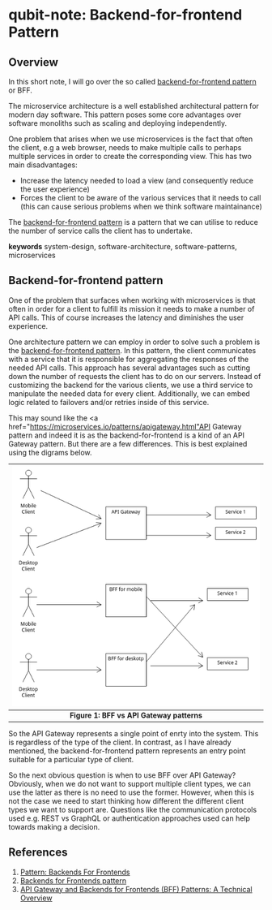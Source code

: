 # qubit-note: Backend-for-frontend Pattern

## Overview

In this short note, I will go over the so called <a href="https://learn.microsoft.com/en-us/azure/architecture/patterns/backends-for-frontends">backend-for-frontend pattern</a> or BFF.

The microservice architecture  is a well established architectural pattern for modern day software. 
This pattern poses some core advantages over  software monoliths such as scaling and deploying independently.

One problem that arises when we use microservices is the fact that often the client, e.g a web browser, needs to make 
multiple calls to perhaps multiple services in order to create the corresponding view. This has
two main disadvantages:

- Increase the latency needed to load a view (and consequently reduce the user experience)
- Forces the client to be aware of the various services that it needs to call (this can cause serious problems when we think software maintainance)

The <a href="https://learn.microsoft.com/en-us/azure/architecture/patterns/backends-for-frontends">backend-for-frontend pattern</a> 
is a pattern that we can utilise to reduce the number of service calls the client has to undertake.


**keywords** system-design, software-architecture, software-patterns, microservices

## Backend-for-frontend pattern

One of the problem that surfaces when working with microservices is that often in order for a client to fulfill its mission it needs
to make a number of API calls. This of course increases the latency and diminishes the user experience. 

One architecture pattern we can employ in order to solve such a problem is the <a href="https://learn.microsoft.com/en-us/azure/architecture/patterns/backends-for-frontends">backend-for-frontend pattern</a>. In this pattern, the client communicates with a service that it is responsible for aggregating the responses of the needed API calls.
This approach has several advantages such as cutting down the number of requests the client has to do on our servers.
Instead of customizing the backend for the various clients, we use a third service to manipulate the needed data for every client.
Additionally, we can  embed logic related to failovers and/or
retries inside of this service.

This may sound like the <a href="https://microservices.io/patterns/apigateway.html"API Gateway pattern</a> and indeed it is as the backend-for-frontend is a kind
of an API Gateway pattern. But there are a few differences. This is best explained using the digrams below.

| ![bff-vs-api-gateway](./imgs/bff-vs-api-gateway.png)        |
|:-----------------------------------------------------------:|
|             **Figure 1: BFF vs API Gateway patterns**       |


So the API Gateway represents a single point of enrty into the system. This is regardless of the type of the client.
In contrast, as I have already mentioned, the backend-for-frontend pattern represents an entry point suitable for a particular type of client.

So the next obvious question is when to use BFF over API Gateway? Obviously, when we do not want to support multiple client types, we can use
the latter as there is no need to use the former. However, when this is not the case we need to start thinking
how different the different client types we want to support are. Questions like the communication
protocols used e.g. REST vs GraphQL or authentication approaches used  can help towards making a decision.

## References

1. <a href="https://samnewman.io/patterns/architectural/bff/">Pattern: Backends For Frontends</a>	
1. <a href="https://learn.microsoft.com/en-us/azure/architecture/patterns/backends-for-frontends">Backends for Frontends pattern</a>
2. <a href="https://medium.com/@platform.engineers/api-gateway-and-backends-for-frontends-bff-patterns-a-technical-overview-8d2b7e8a0617">API Gateway and Backends for Frontends (BFF) Patterns: A Technical Overview</a>
